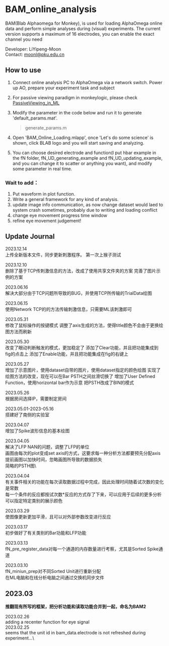 # BAM_online_analysis

BAM(Blab Alphaomega for Monkey), is used for loading AlphaOmega online data and perform simple analyses during (visual) experiments. The current version supports a maximum of 16 electrodes, you can enable the exact channel you need

Developer: LiYipeng-Moon\
Contact: moonl@pku.edu.cn

## How to use

1. Connect online analysis PC to AlphaOmega via a network switch. Power up AO, prepare your experiment task and subject
2. For passive viewing paradigm in monkeylogic, please check [PassiveViewing_in_ML](https://github.com/liyipeng-moon/PassiveViewing_in_ML)
3. Modify the parameter in the code below and run it to generate 'default_params.mat'.
    >  generate_params.m

4. Open 'BAM_Online_Loading.mlapp', once 'Let's do some science' is shown, click BLAB logo and you will start saving and analyzing.
5. You can choose desired electrode and function(I put hbar example in the fN folder, fN_UD_generating_example and fN_UD_updating_example, and you can change it to scatter or anything you want), and modify some parameter in real time.
   
### Wait to add：

1. Put waveform in plot function.
2. Write a general framework for any kind of analysis.
3. update image info communication, as now change dataset would laed to system crash sometimes, probably due to writing and loading conflict
4. change eye movement progress time window
5. refine eye movement judgement!

## Update Journal

2023.12.14\
上传全新版本文件，同步更新刺激程序。
第一次上猴子测试

2023.12.10\
删除了基于TCP传刺激信息的方法，改成了使用共享文件夹的方案
完善了图片示例的方案

2023.06.16\
解决大部分由于TCP问题所导致的BUG，并使用TCP所传输的TrialData绘图

2023.06.15\
使用Network TCP的的方法传输刺激信息，只需要ML该刺激即可

2023.05.31\
修改了鼠标操作的按键模式
调整了axis生成的方法，使得title颜色不会由于更换绘图方法而刷新

2023.05.30\
改变了眼动判断触发的模式，更加稳定了
添加了Clear功能，并且把功能集成到fig的点击上
添加了Enable功能，并且把功能集成在fig的右键上

2023.05.27\
增加了示意图片，使用dataset自带的图片，使用dataset指定的颜色绘图
实现了绘图方法的改变，现在可以在Bar PSTH之间丝滑切换了
增加了User Defined Function，使用horizontal bar作为示意
把PSTH改成了BIN的模式

2023.05.26\
根据房间选择IP，需要制定房间

2023.05.01-2023-05.16\
搭建好了南侧的实验室

2023.04.07\
增加了Spike波形信息的基本绘图

2023.04.05\
解决了LFP NAN的问题，调整了LFP的单位\
画图由每次的plot变成set axis的方式，这要求每一种分析方法都要预先分配axis\
提前画图以加快时间，忽略画图所导致的数据损失\
简略的PSTH图\

2023.04.04\
有关事件相关的功能在每次读取数据过程中完成，因此处理时间随着试次数的变化是常数\
每一个条件的反应都按试次数*反应的方式存了下来，可以应用于后续的更多分析\
可以指定特定类别的展示颜色

2023.03.29\
使图像更新更加平滑，且可以对外部参数改变进行反应

2023.03.17\
初步做好了有关类别的Bar功能和LFP功能

2023.03.13\
fN_pre_register_data对每一个通道的内存数量进行考察，尤其是Sorted Spike通道

2023.03.10\
fN_miniun_prep对不同Sorted Unit进行重新分配\
在ML电脑和在线分析电脑之间通过交换机同步文件

## 2023.03
__推翻现有所写的框架，把分析功能和读取功能合并到一起，命名为BAM2__

2023.02.26\
adding a recenter function for eye signal\
2023.02.25\
seems that the unit id in bam_data.electrode is not refreshed during experiment...\